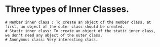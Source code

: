 # Three types of Inner Classes.
    # Member inner class : To create an object of the member class, at first, an object of the outer class should be created.
    # Static inner class: To create an object of the static inner class, we don't need any object of the outer class.
    # Anonymous class: Very interesting class.

